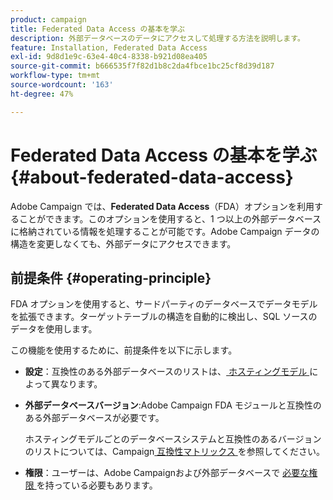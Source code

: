 ```yaml
---
product: campaign
title: Federated Data Access の基本を学ぶ
description: 外部データベースのデータにアクセスして処理する方法を説明します。
feature: Installation, Federated Data Access
exl-id: 9d8d1e9c-63e4-40c4-8338-b921d08ea405
source-git-commit: b666535f7f82d1b8c2da4fbce1bc25cf8d39d187
workflow-type: tm+mt
source-wordcount: '163'
ht-degree: 47%

---
```


# Federated Data Access の基本を学ぶ {#about-federated-data-access}



Adobe Campaign では、**Federated Data Access**（FDA）オプションを利用することができます。このオプションを使用すると、1 つ以上の外部データベースに格納されている情報を処理することが可能です。Adobe Campaign データの構造を変更しなくても、外部データにアクセスできます。

## 前提条件 {#operating-principle}

FDA オプションを使用すると、サードパーティのデータベースでデータモデルを拡張できます。ターゲットテーブルの構造を自動的に検出し、SQL ソースのデータを使用します。

この機能を使用するために、前提条件を以下に示します。

* **設定**：互換性のある外部データベースのリストは、[ ホスティングモデル ](../../installation/using/hosting-models.md) によって異なります。
* **外部データベースバージョン**:Adobe Campaign FDA モジュールと互換性のある外部データベースが必要です。

  ホスティングモデルごとのデータベースシステムと互換性のあるバージョンのリストについては、Campaign[ 互換性マトリックス ](../../rn/using/compatibility-matrix.md#FederatedDataAccessFDA) を参照してください。

* **権限**：ユーザーは、Adobe Campaignおよび外部データベースで [ 必要な権限 ](../../installation/using/remote-database-access-rights.md) を持っている必要もあります。

